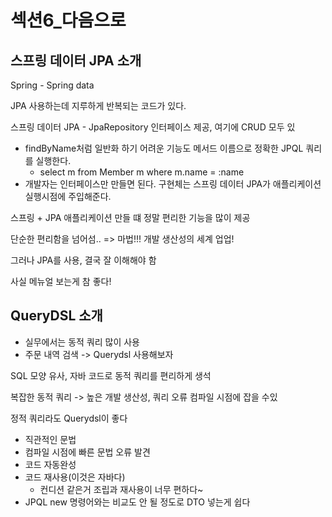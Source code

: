 # 섹션6_다음으로



## 스프링 데이터 JPA 소개

Spring - Spring data



JPA 사용하는데 지루하게 반복되는 코드가 있다.



스프링 데이터 JPA - JpaRepository 인터페이스 제공, 여기에 CRUD 모두 있

- findByName처럼 일반화 하기 어려운 기능도 메서드 이름으로 정확한 JPQL 쿼리를 실행한다.
  - select m from Member m where m.name = :name
- 개발자는 인터페이스만 만들면 된다. 구현체는 스프링 데이터 JPA가 애플리케이션 실행시점에 주입해준다.



스프링 + JPA 애플리케이션 만들 떄 정말 편리한 기능을 많이 제공

단순한 편리함을 넘어섬.. => 마법!!! 개발 생산성의 세계 업업!



그러나 JPA를 사용, 결국 잘 이해해야 함

사실 메뉴얼 보는게 참 좋다!



## QueryDSL 소개

- 실무에서는 동적 쿼리 많이 사용
- 주문 내역 검색 -> Querydsl 사용해보자



SQL 모양 유사, 자바 코드로 동적 쿼리를 편리하게 생석



복잡한 동적 쿼리 -> 높은 개발 생산성, 쿼리 오류 컴파일 시점에 잡을 수있

정적 쿼리라도 Querydsl이 좋다

- 직관적인 문법
- 컴파일 시점에 빠른 문법 오류 발견
- 코드 자동완성
- 코드 재사용(이것은 자바다)
  - 컨디션 같은거 조립과 재사용이 너무 편하다~
- JPQL new 명령어와는 비교도 안 될 정도로 DTO 넣는게 쉽다



